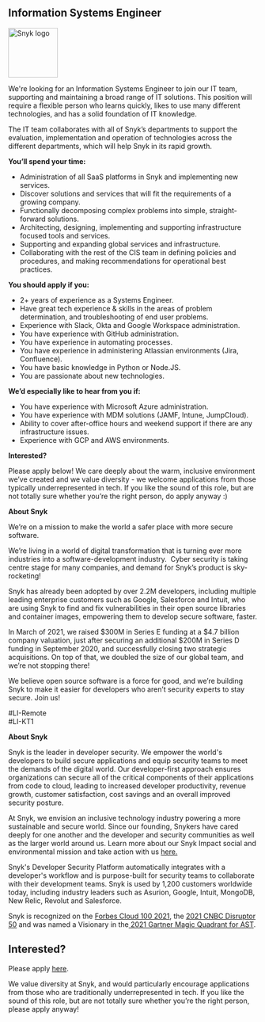 Information Systems Engineer
---

<img src="https://res.cloudinary.com/snyk/image/upload/v1537345894/press-kit/brand/logo-black.png" width="100" alt="Snyk logo" />

<p><span style="font-weight: 400;">We're looking for an Information Systems Engineer to join our IT team, supporting and maintaining a broad range of IT solutions. This position will require a flexible person who learns quickly, likes to use many different technologies, and has a solid foundation of IT knowledge.</span></p>
<p><span style="font-weight: 400;">The IT team collaborates with all of Snyk’s departments to support the evaluation, implementation and operation of technologies across the different departments, which will help Snyk in its rapid growth.</span></p>
<p><strong>You’ll spend your time:</strong></p>
<ul>
<li style="font-weight: 400;"><span style="font-weight: 400;">Administration of all SaaS platforms in Snyk and implementing new services.</span></li>
<li style="font-weight: 400;"><span style="font-weight: 400;">Discover solutions and services that will fit the requirements of a growing company.</span></li>
<li style="font-weight: 400;"><span style="font-weight: 400;">Functionally decomposing complex problems into simple, straight-forward solutions.</span></li>
<li style="font-weight: 400;"><span style="font-weight: 400;">Architecting, designing, implementing and supporting infrastructure focused tools and services.</span></li>
<li style="font-weight: 400;"><span style="font-weight: 400;">Supporting and expanding global services and infrastructure.</span></li>
<li style="font-weight: 400;"><span style="font-weight: 400;">Collaborating with the rest of the CIS team in defining policies and procedures, and making recommendations for operational best practices.</span></li>
</ul>
<p><strong>You should apply if you:</strong></p>
<ul>
<li style="font-weight: 400;"><span style="font-weight: 400;">2+ years of experience as a Systems Engineer.</span></li>
<li style="font-weight: 400;"><span style="font-weight: 400;">Have great tech experience &amp; skills in the areas of problem determination, and troubleshooting of end user problems.</span></li>
<li style="font-weight: 400;"><span style="font-weight: 400;">Experience with Slack, Okta and Google Workspace administration.</span></li>
<li style="font-weight: 400;"><span style="font-weight: 400;">You have experience with GitHub administration.</span></li>
<li style="font-weight: 400;"><span style="font-weight: 400;">You have experience in automating processes.</span></li>
<li style="font-weight: 400;"><span style="font-weight: 400;">You have experience in administering Atlassian environments (Jira, Confluence).</span></li>
<li style="font-weight: 400;"><span style="font-weight: 400;">You have basic knowledge in Python or Node.JS.</span></li>
<li style="font-weight: 400;"><span style="font-weight: 400;">You are passionate about new technologies.</span></li>
</ul>
<p><strong>We’d especially like to hear from you if:</strong></p>
<ul>
<li style="font-weight: 400;"><span style="font-weight: 400;">You have experience with Microsoft Azure administration.</span></li>
<li style="font-weight: 400;"><span style="font-weight: 400;">You have experience with MDM solutions (JAMF, Intune, JumpCloud).</span></li>
<li style="font-weight: 400;"><span style="font-weight: 400;">Ability to cover after-office hours and weekend support if there are any infrastructure issues.</span></li>
<li style="font-weight: 400;"><span style="font-weight: 400;">Experience with GCP and AWS environments.</span></li>
</ul>
<p><strong>Interested?</strong></p>
<p><span style="font-weight: 400;">Please apply below! We care deeply about the warm, inclusive environment we’ve created and we value diversity - we welcome applications from those typically underrepresented in tech. If you like the sound of this role, but are not totally sure whether you’re the right person, do apply anyway :)</span></p>
<p><strong>About Snyk</strong></p>
<p><span style="font-weight: 400;">We’re on a mission to make the world a safer place with more secure software.</span></p>
<p><span style="font-weight: 400;">We’re living in a world of digital transformation that is turning ever more industries into a software-development industry.&nbsp; Cyber security is taking centre stage for many companies, and demand for Snyk’s product is sky-rocketing!&nbsp;&nbsp;</span></p>
<p><span style="font-weight: 400;">Snyk has already been adopted by over 2.2M developers, including multiple leading enterprise customers such as Google, Salesforce and Intuit, who are using Snyk to find and fix vulnerabilities in their open source libraries and container images, empowering them to develop secure software, faster.</span></p>
<p><span style="font-weight: 400;">In March of 2021, we raised $300M in Series E funding at a $4.7 billion company valuation, just after securing an additional $200M in Series D funding in September 2020, and successfully closing two strategic acquisitions. On top of that, we doubled the size of our global team, and we’re not stopping there!&nbsp;&nbsp;</span></p>
<p><span style="font-weight: 400;">We believe open source software is a force for good, and we’re building Snyk to make it easier for developers who aren’t security experts to stay secure. Join us!</span></p>
<p>#LI-Remote<br>#LI-KT1</p><div class="content-conclusion"><p><strong>About Snyk</strong></p>
<p><span style="font-weight: 400;">Snyk is the leader in developer security. We empower the world's developers to build secure applications and equip security teams to meet the demands of the digital world. Our developer-first approach ensures organizations can secure all of the critical components of their applications from code to cloud, leading to increased developer productivity, revenue growth, customer satisfaction, cost savings and an overall improved security posture.&nbsp;</span></p>
<p><span style="font-weight: 400;">At Snyk, we envision an inclusive technology industry powering a more sustainable and secure world.</span> <span style="font-weight: 400;">Since our founding, Snykers have cared deeply for one another and the developer and security communities as well as the larger world around us. Learn more about our Snyk Impact social and environmental mission and take action with us </span><a href="https://snyk.io/about/snyk-impact/"><span style="font-weight: 400;">here.</span></a></p>
<p><span style="font-weight: 400;">Snyk's Developer Security Platform automatically integrates with a developer's workflow and is purpose-built for security teams to collaborate with their development teams. Snyk is used by 1,200 customers worldwide today, including industry leaders such as Asurion, Google, Intuit, MongoDB, New Relic, Revolut and Salesforce.</span></p>
<p><span style="font-weight: 400;">Snyk is recognized on the </span><a href="https://www.forbes.com/cloud100/#6f24b5ba5f94"><span style="font-weight: 400;">Forbes Cloud 100 2021</span></a><span style="font-weight: 400;">, the </span><a href="https://www.cnbc.com/2021/05/25/these-are-the-2021-cnbc-disruptor-50-companies.html"><span style="font-weight: 400;">2021 CNBC Disruptor 50</span></a><span style="font-weight: 400;"> and was named a Visionary in the</span><a href="https://snyk.io/blog/snyk-visionary-2021-gartner-magic-quadrant-for-ast/"><span style="font-weight: 400;"> 2021 Gartner Magic Quadrant for AST</span></a><span style="font-weight: 400;">.</span></p></div>

Interested?
---

Please apply [here](https://boards.greenhouse.io/snyk/jobs/5978963002#app).

We value diversity at Snyk, and would particularly encourage applications from those who are traditionally underrepresented in tech.
If you like the sound of this role, but are not totally sure whether you’re the right person, please apply anyway!
